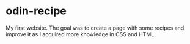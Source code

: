 # odin-recipe

My first website. The goal was to create a page with some recipes and improve it as I acquired more knowledge in CSS and HTML.